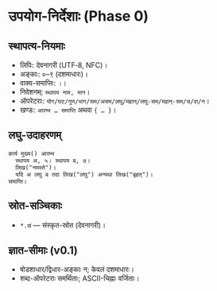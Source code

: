 # उपयोग-निर्देशाः (Phase 0)

## स्थापत्य-नियमाः
- लिपिः: देवनागरी (UTF‑8, NFC)।
- अङ्काः: ०–९ (दशमाधारः)।
- वाक्य-समाप्तिः: `।`।
- निवेशनम्: `स्थापय नाम, मान`।
- ऑपरेटराः: `योग/घट/गुण/भाग/सम/असम/लघु/महान्/लघु-सम/महान्-सम/च/वा/न`।
- खण्डः: `आरम्भ … समाप्ति` अथवा `{ … }`।

## लघु-उदाहरणम्
```
कार्य मुख्य() आरम्भ
  स्थापय अ, ५। स्थापय ब, ७।
  लिख("नमस्ते")।
  यदि अ लघु ब तदा लिख("लघु") अन्यथा लिख("बृहत्")।
समाप्ति।
```

## स्रोत-सञ्चिकाः
- `*.सं` — संस्कृत-स्रोत (देवनागरी)।

## ज्ञात-सीमाः (v0.1)
- षोडशाधार/द्विधार-अङ्काः न; केवलं दशमाधारः।
- शब्द-ऑपरेटराः समर्थिताः; ASCII-चिह्नाः वर्जिताः।
